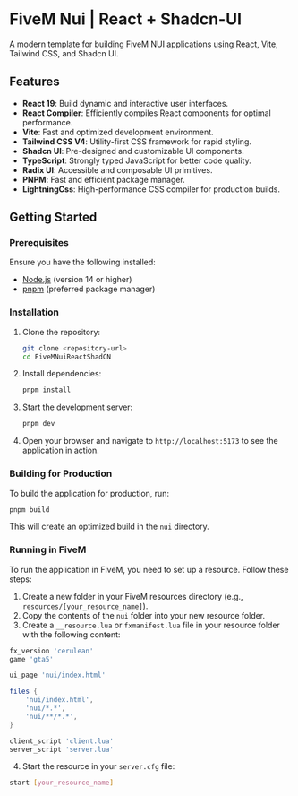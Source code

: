 <!-- @format -->

# FiveM Nui | React + Shadcn-UI

A modern template for building FiveM NUI applications using React, Vite, Tailwind CSS, and Shadcn UI.

## Features

-   **React 19**: Build dynamic and interactive user interfaces.
-   **React Compiler**: Efficiently compiles React components for optimal performance.
-   **Vite**: Fast and optimized development environment.
-   **Tailwind CSS V4**: Utility-first CSS framework for rapid styling.
-   **Shadcn UI**: Pre-designed and customizable UI components.
-   **TypeScript**: Strongly typed JavaScript for better code quality.
-   **Radix UI**: Accessible and composable UI primitives.
-   **PNPM**: Fast and efficient package manager.
-   **LightningCss**: High-performance CSS compiler for production builds.

## Getting Started

### Prerequisites

Ensure you have the following installed:

-   [Node.js](https://nodejs.org/) (version 14 or higher)
-   [pnpm](https://pnpm.io/) (preferred package manager)

### Installation

1. Clone the repository:

    ```sh
    git clone <repository-url>
    cd FiveMNuiReactShadCN
    ```

2. Install dependencies:

    ```sh
    pnpm install
    ```

3. Start the development server:

    ```sh
    pnpm dev
    ```

4. Open your browser and navigate to `http://localhost:5173` to see the application in action.

### Building for Production

To build the application for production, run:

```sh
pnpm build
```

This will create an optimized build in the `nui` directory.

### Running in FiveM

To run the application in FiveM, you need to set up a resource. Follow these steps:

1. Create a new folder in your FiveM resources directory (e.g., `resources/[your_resource_name]`).
2. Copy the contents of the `nui` folder into your new resource folder.
3. Create a `__resource.lua` or `fxmanifest.lua` file in your resource folder with the following content:

```lua
fx_version 'cerulean'
game 'gta5'

ui_page 'nui/index.html'

files {
	'nui/index.html',
	'nui/*.*',
	'nui/**/*.*',
}

client_script 'client.lua'
server_script 'server.lua'
```

4. Start the resource in your `server.cfg` file:

```sh
start [your_resource_name]
```

